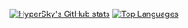[![HyperSky's GitHub stats](https://github-readme-stats.vercel.app/api?username=hyperskys&count_private=true&show_icons=true&theme=dark)](https://github.com/hyperskys/github-readme-stats)
[![Top Languages](https://github-readme-stats.vercel.app/api/top-langs/?username=hyperskys&langs_count=8&theme=dark&layout=compact)](https://github.com/anuraghazra/github-readme-stats)
